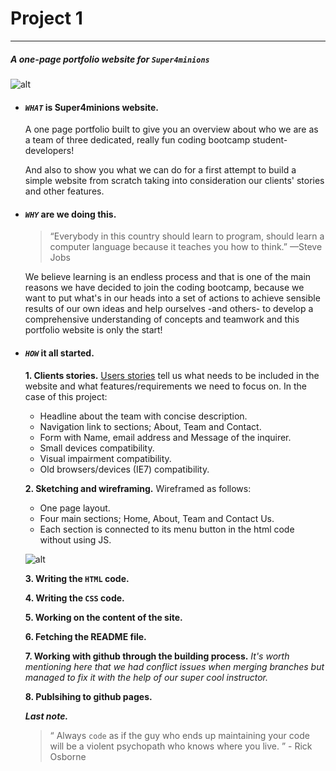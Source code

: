 
# Project 1
____
##### A one-page portfolio website for *`Super4minions`*
![alt](http://hdwallpaperbackgrounds.net/wp-content/uploads/2015/11/minions-wallpaper-stuart-keven-and-bob-2015-movie-hd-wallpapers-1920x1080.jpg)

* #### *`WHAT`* is Super4minions website.
  A one page portfolio built to give you an overview about who we are as a team of three dedicated, really fun coding bootcamp student-developers! 

  And also to show you what we can do for a first attempt to build a simple website from scratch taking into consideration our clients' stories and other features.

* #### *`WHY`* are we doing this.
  >“Everybody in this country should learn to program, should learn a computer language because it teaches you how to think.”   —Steve Jobs

  We believe learning is an endless process and that is one of the main reasons we have decided to join the coding bootcamp, because we want to put what's in our heads into a set of actions to achieve sensible results of our own ideas and help ourselves -and others- to develop a comprehensive understanding of concepts and teamwork and this portfolio website is only the start!

* #### *`HOW`* it all started.
  **1. Clients stories.**
[Users stories](https://github.com/gazaskygeeks/bootcamp/blob/master/coursebook/week1/project.md) tell us what needs to be included in the website and what features/requirements we need to focus on. In the case of this project:
  * Headline about the team with concise description.
  * Navigation link to sections; About, Team and Contact.
  * Form with Name, email address and Message of the inquirer.
  * Small devices compatibility.
  * Visual impairment compatibility.
  * Old browsers/devices (IE7) compatibility.

  **2. Sketching and wireframing.**
 Wireframed as follows:
  * One page layout.
  * Four main sections; Home, About, Team and Contact Us.
  * Each section is connected to its menu button in the html code without using JS.

  ![alt](https://s30.postimg.org/4vhpxheld/New_Image.jpg)

  **3. Writing the `HTML` code.**

  **4. Writing the `CSS` code.**

  **5. Working on the content of the site.**

  **6. Fetching the README file.**

  **7. Working with github through the building process.**
  *It's worth mentioning here that we had conflict issues when merging branches but managed to fix it with the help of our super cool instructor.*

   **8. Publsihing to github pages.**

  ***Last note.***
  >“ Always `code` as if the guy who ends up maintaining your code will be a violent psychopath who knows where you live. ” - Rick Osborne
